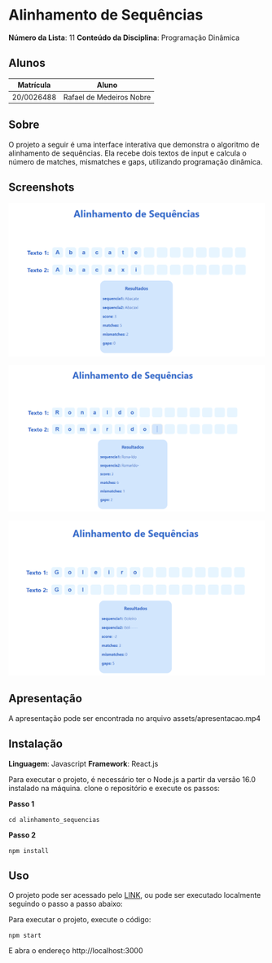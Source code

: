 # Alinhamento de Sequências

**Número da Lista**: 11
**Conteúdo da Disciplina**: Programação Dinâmica

## Alunos
|Matrícula | Aluno |
| -- | -- |
| 20/0026488  |  Rafael de Medeiros Nobre |

## Sobre 
O projeto a seguir é uma interface interativa que demonstra o algoritmo de alinhamento de sequências. Ela recebe dois textos de input e calcula o número de matches, mismatches e gaps, utilizando programação dinâmica.

## Screenshots

![](./assets/1.png)

![](./assets/2.png)

![](./assets/3.png)

## Apresentação

A apresentação pode ser encontrada no arquivo assets/apresentacao.mp4

## Instalação 
**Linguagem**: Javascript
**Framework**: React.js<br>

Para executar o projeto, é necessário ter o Node.js a partir da versão 16.0 instalado na máquina. clone o repositório e execute os passos:

**Passo 1**
```
cd alinhamento_sequencias
```

**Passo 2**
```
npm install
```

## Uso 

O projeto pode ser acessado pelo [LINK](https://projeto-de-algoritmos.github.io/PD_AlinhamentoSequencias/), ou pode ser executado localmente seguindo o passo a passo abaixo:

Para executar o projeto, execute o código:

```
npm start
```

E abra o endereço http://localhost:3000